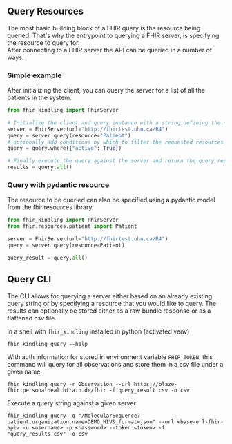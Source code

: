 ## Query Resources
The most basic building block of a FHIR query is the resource being queried. That's why the entrypoint to querying a
FHIR server, is specifying the resource to query for.  
After connecting to a FHIR server the API can be queried in a number of ways.

### Simple example
After initializing the client, you can query the server for a list of all the patients in the system.  

```python
from fhir_kindling import FhirServer

# Initialize the client and query instance with a string defining the name of the resource
server = FhirServer(url="http://fhirtest.uhn.ca/R4")
query = server.query(resource="Patient")
# optionally add conditions by which to filter the requested resources
query = query.where({"active": True})

# Finally execute the query against the server and return the query results
results = query.all()

```




### Query with pydantic resource
The resource to be queried can also be specified using a pydantic model from the fhir.resources library.  

```python
from fhir_kindling import FhirServer
from fhir.resources.patient import Patient

server = FhirServer(url="http://fhirtest.uhn.ca/R4")
query = server.query(resource=Patient)

query_result = query.all()
```



## Query CLI
The CLI allows for querying a server either based on an already existing query string or by specifying a resource that
you would like to query.
The results can optionally be stored either as a raw bundle response or as a flattened csv file.

In a shell with `fhir_kindling` installed in python (activated venv)
```shell
fhir_kindling query --help
```

With auth information for stored in environment variable `FHIR_TOKEN`, this command will query for all observations and
store them in a csv file under a given name.
```shell
fhir_kindling query -r Observation --url https://blaze-fhir.personalhealthtrain.de/fhir -f query_result.csv -o csv
```
Execute a query string against a given server
```shell
fhir_kindling query -q "/MolecularSequence?patient.organization.name=DEMO_HIV&_format=json" --url <base-url-fhir-api> -u <username> -p <password> --token <token> -f "query_results.csv" -o csv
```
